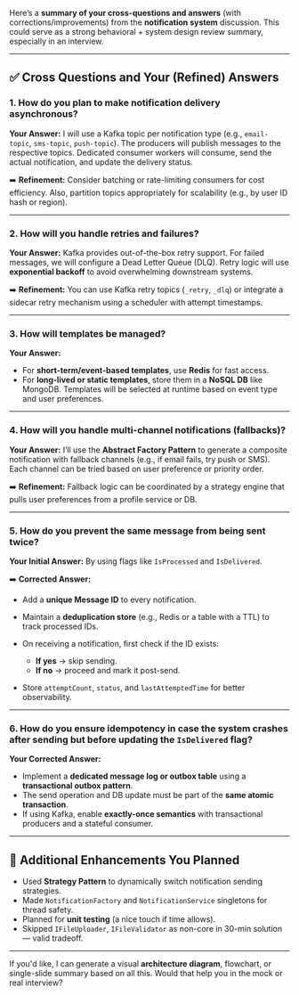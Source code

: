 ﻿Here’s a **summary of your cross-questions and answers** (with corrections/improvements) from the **notification system** discussion. This could serve as a strong behavioral + system design review summary, especially in an interview.

---

## ✅ **Cross Questions and Your (Refined) Answers**

### 1. **How do you plan to make notification delivery asynchronous?**

**Your Answer:**
I will use a Kafka topic per notification type (e.g., `email-topic`, `sms-topic`, `push-topic`). The producers will publish messages to the respective topics. Dedicated consumer workers will consume, send the actual notification, and update the delivery status.

➡️ **Refinement:**
Consider batching or rate-limiting consumers for cost efficiency. Also, partition topics appropriately for scalability (e.g., by user ID hash or region).

---

### 2. **How will you handle retries and failures?**

**Your Answer:**
Kafka provides out-of-the-box retry support. For failed messages, we will configure a Dead Letter Queue (DLQ). Retry logic will use **exponential backoff** to avoid overwhelming downstream systems.

➡️ **Refinement:**
You can use Kafka retry topics (`_retry`, `_dlq`) or integrate a sidecar retry mechanism using a scheduler with attempt timestamps.

---

### 3. **How will templates be managed?**

**Your Answer:**

* For **short-term/event-based templates**, use **Redis** for fast access.
* For **long-lived or static templates**, store them in a **NoSQL DB** like MongoDB.
  Templates will be selected at runtime based on event type and user preferences.

---

### 4. **How will you handle multi-channel notifications (fallbacks)?**

**Your Answer:**
I’ll use the **Abstract Factory Pattern** to generate a composite notification with fallback channels (e.g., if email fails, try push or SMS). Each channel can be tried based on user preference or priority order.

➡️ **Refinement:**
Fallback logic can be coordinated by a strategy engine that pulls user preferences from a profile service or DB.

---

### 5. **How do you prevent the same message from being sent twice?**

**Your Initial Answer:**
By using flags like `IsProcessed` and `IsDelivered`.

➡️ **Corrected Answer:**

* Add a **unique Message ID** to every notification.
* Maintain a **deduplication store** (e.g., Redis or a table with a TTL) to track processed IDs.
* On receiving a notification, first check if the ID exists:

    * **If yes** → skip sending.
    * **If no** → proceed and mark it post-send.
* Store `attemptCount`, `status`, and `lastAttemptedTime` for better observability.

---

### 6. **How do you ensure idempotency in case the system crashes after sending but before updating the `IsDelivered` flag?**

**Your Corrected Answer:**

* Implement a **dedicated message log or outbox table** using a **transactional outbox pattern**.
* The send operation and DB update must be part of the **same atomic transaction**.
* If using Kafka, enable **exactly-once semantics** with transactional producers and a stateful consumer.

---

## 🚀 Additional Enhancements You Planned

* Used **Strategy Pattern** to dynamically switch notification sending strategies.
* Made `NotificationFactory` and `NotificationService` singletons for thread safety.
* Planned for **unit testing** (a nice touch if time allows).
* Skipped `IFileUploader`, `IFileValidator` as non-core in 30-min solution — valid tradeoff.

---

If you'd like, I can generate a visual **architecture diagram**, flowchart, or single-slide summary based on all this. Would that help you in the mock or real interview?
